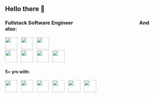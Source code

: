 ## Hello there 👋 

### Fullstack Software Engineer &nbsp;&nbsp;&nbsp;&nbsp;&nbsp;&nbsp;&nbsp;&nbsp;&nbsp;&nbsp;&nbsp;&nbsp;&nbsp;&nbsp;&nbsp;&nbsp;&nbsp;&nbsp;&nbsp;&nbsp;&nbsp;&nbsp;&nbsp;&nbsp;&nbsp;&nbsp;&nbsp;&nbsp;&nbsp;&nbsp;&nbsp;&nbsp;&nbsp;&nbsp;&nbsp;&nbsp;&nbsp;&nbsp;&nbsp;&nbsp;&nbsp;&nbsp;&nbsp;&nbsp;&nbsp;&nbsp;&nbsp;&nbsp;&nbsp;&nbsp;&nbsp;&nbsp;&nbsp;&nbsp; And also:
<img src="https://cdn.jsdelivr.net/gh/devicons/devicon@latest/icons/javascript/javascript-original.svg" loading="lazy" width="40" height="40"/>&nbsp;&nbsp;&nbsp;<img src="https://cdn.jsdelivr.net/gh/devicons/devicon@latest/icons/typescript/typescript-original.svg" loading="lazy" width="40" height="40"/>&nbsp;&nbsp;&nbsp;<img src="https://cdn.jsdelivr.net/gh/devicons/devicon@latest/icons/python/python-original-wordmark.svg" loading="lazy" width="40" height="40"/>&nbsp;&nbsp;&nbsp;&nbsp;&nbsp;&nbsp;&nbsp;&nbsp;&nbsp;&nbsp;&nbsp;&nbsp;&nbsp;&nbsp;&nbsp;&nbsp;&nbsp;&nbsp;&nbsp;&nbsp;&nbsp;&nbsp;&nbsp;&nbsp;&nbsp;&nbsp;&nbsp;&nbsp;&nbsp;&nbsp;&nbsp;&nbsp;&nbsp;&nbsp;&nbsp;&nbsp;&nbsp;&nbsp;&nbsp;&nbsp;&nbsp;&nbsp;&nbsp;&nbsp;&nbsp;&nbsp;&nbsp;&nbsp;&nbsp;&nbsp;&nbsp;&nbsp;&nbsp;&nbsp;&nbsp;&nbsp;&nbsp;&nbsp;&nbsp;&nbsp;&nbsp;&nbsp;&nbsp;&nbsp;&nbsp;&nbsp;&nbsp;&nbsp;&nbsp;&nbsp;&nbsp;&nbsp;&nbsp;&nbsp;&nbsp;&nbsp;&nbsp;&nbsp;&nbsp;&nbsp;&nbsp;&nbsp;&nbsp;&nbsp;<img src="https://cdn.jsdelivr.net/gh/devicons/devicon@latest/icons/nestjs/nestjs-original-wordmark.svg" loading="lazy" width="40" height="40"/>&nbsp;&nbsp;&nbsp;<img src="https://cdn.jsdelivr.net/gh/devicons/devicon@latest/icons/redis/redis-original-wordmark.svg" loading="lazy" width="40" height="40"/>&nbsp;&nbsp;&nbsp;<img src="https://cdn.jsdelivr.net/gh/devicons/devicon@latest/icons/php/php-original.svg" loading="lazy" width="40" height="40"/>&nbsp;&nbsp;&nbsp;<img src="https://cdn.jsdelivr.net/gh/devicons/devicon@latest/icons/linux/linux-original.svg" loading="lazy" width="40" height="40"/>

#### 5+ yrs with:
<img loading="lazy" src="https://cdn.jsdelivr.net/gh/devicons/devicon@latest/icons/nodejs/nodejs-original-wordmark.svg" width="40" height="40"/>&nbsp;&nbsp;&nbsp;<img src="https://cdn.jsdelivr.net/gh/devicons/devicon@latest/icons/docker/docker-original-wordmark.svg" loading="lazy" width="40" height="40"/>&nbsp;&nbsp;&nbsp;<img src="https://cdn.jsdelivr.net/gh/devicons/devicon@latest/icons/react/react-original-wordmark.svg" loading="lazy" width="40" height="40"/>&nbsp;&nbsp;&nbsp;<img src="https://cdn.jsdelivr.net/gh/devicons/devicon@latest/icons/git/git-original-wordmark.svg" loading="lazy" width="40" height="40"/>&nbsp;&nbsp;&nbsp;<img src="https://cdn.jsdelivr.net/gh/devicons/devicon@latest/icons/postgresql/postgresql-original-wordmark.svg" loading="lazy" width="40" height="40"/>&nbsp;&nbsp;&nbsp;<img src="https://cdn.jsdelivr.net/gh/devicons/devicon@latest/icons/mysql/mysql-original-wordmark.svg" loading="lazy" width="40" height="40"/>

<!--
#### And also:
<img src="https://cdn.jsdelivr.net/gh/devicons/devicon@latest/icons/nestjs/nestjs-original-wordmark.svg" loading="lazy" width="40" height="40"/>&nbsp;&nbsp;&nbsp;<img src="https://cdn.jsdelivr.net/gh/devicons/devicon@latest/icons/redis/redis-original-wordmark.svg" loading="lazy" width="40" height="40"/>&nbsp;&nbsp;&nbsp;<img src="https://cdn.jsdelivr.net/gh/devicons/devicon@latest/icons/php/php-original.svg" loading="lazy" width="40" height="40"/>&nbsp;&nbsp;&nbsp;<img src="https://cdn.jsdelivr.net/gh/devicons/devicon@latest/icons/linux/linux-original.svg" loading="lazy" width="40" height="40"/>

#### Appreciate you stopping by my GitHub profile! It's great to have you here. 😄 -->

<!--
**jeffersonvalcarenki/jeffersonvalcarenki** is a ✨ _special_ ✨ repository because its `README.md` (this file) appears on your GitHub profile.

Here are some ideas to get you started:

- 🔭 I’m currently working on ...
- 🌱 I’m currently learning ...
- 👯 I’m looking to collaborate on ...
- 🤔 I’m looking for help with ...
- 💬 Ask me about ...
- 📫 How to reach me: ...
- 😄 Pronouns: ...
- ⚡ Fun fact: ...
-->
